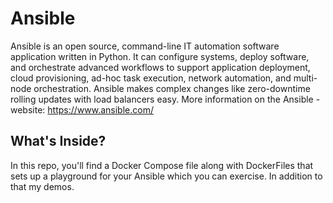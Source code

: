 # Ansible

Ansible is an open source, command-line IT automation software application written in Python. It can configure systems, deploy software, and orchestrate advanced workflows to support application deployment, cloud provisioning, ad-hoc task execution, network automation, and multi-node orchestration. Ansible makes complex changes like zero-downtime rolling updates with load balancers easy. More information on the Ansible - website: https://www.ansible.com/

## What's Inside?

In this repo, you'll find a Docker Compose file along with DockerFiles that sets up a playground for your Ansible which you can exercise. In addition to that my demos.
